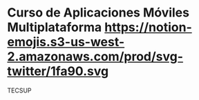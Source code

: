 # Curso de Aplicaciones Móviles Multiplataforma https://notion-emojis.s3-us-west-2.amazonaws.com/prod/svg-twitter/1fa90.svg
TECSUP
